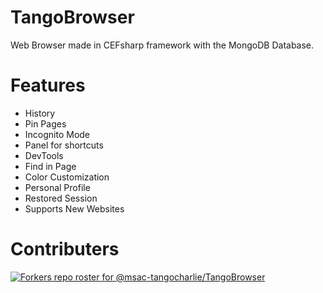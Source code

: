 # TangoBrowser
Web Browser made in CEFsharp framework with the MongoDB Database.

# Features
- History
- Pin Pages
- Incognito Mode
- Panel for shortcuts
- DevTools
- Find in Page
- Color Customization
- Personal Profile
- Restored Session
- Supports New Websites

# Contributers 
[![Forkers repo roster for @msac-tangocharlie/TangoBrowser](https://reporoster.com/forks/msac-tangocharlie/TangoBrowser)](https://github.com/msac-tangocharlie/TangoBrowser/network/members)
